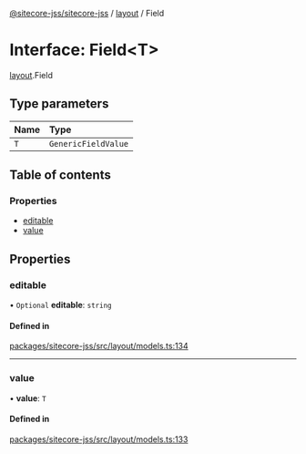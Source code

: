 [@sitecore-jss/sitecore-jss](../README.md) / [layout](../modules/layout.md) / Field

# Interface: Field\<T\>

[layout](../modules/layout.md).Field

## Type parameters

| Name | Type |
| :------ | :------ |
| `T` | `GenericFieldValue` |

## Table of contents

### Properties

- [editable](layout.Field.md#editable)
- [value](layout.Field.md#value)

## Properties

### editable

• `Optional` **editable**: `string`

#### Defined in

[packages/sitecore-jss/src/layout/models.ts:134](https://github.com/Sitecore/jss/blob/8f4deff75/packages/sitecore-jss/src/layout/models.ts#L134)

___

### value

• **value**: `T`

#### Defined in

[packages/sitecore-jss/src/layout/models.ts:133](https://github.com/Sitecore/jss/blob/8f4deff75/packages/sitecore-jss/src/layout/models.ts#L133)
